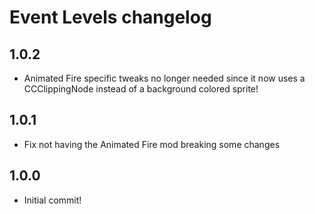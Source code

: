 # Event Levels changelog

## 1.0.2
- <cb>Animated Fire</c> specific tweaks <cy>no longer needed</c> since it now uses a CCClippingNode instead of a background colored sprite!

## 1.0.1
- Fix not having the <cb>Animated Fire</c> mod breaking some changes

## 1.0.0
- Initial commit!